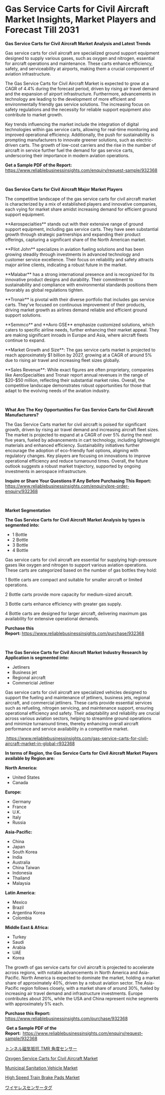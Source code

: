 <p><h1>Gas Service Carts for Civil Aircraft Market Insights, Market Players and Forecast Till 2031</h1></p><p><strong>Gas Service Carts for Civil Aircraft Market Analysis and Latest Trends</strong></p>
<p><p>Gas service carts for civil aircraft are specialized ground support equipment designed to supply various gases, such as oxygen and nitrogen, essential for aircraft operations and maintenance. These carts enhance efficiency, safety, and serviceability at airports, making them a crucial component of aviation infrastructure.</p><p>The Gas Service Carts for Civil Aircraft Market is expected to grow at a CAGR of 4.4% during the forecast period, driven by rising air travel demand and the expansion of airport infrastructure. Furthermore, advancements in technology are leading to the development of more efficient and environmentally friendly gas service solutions. The increasing focus on safety regulations and the necessity for reliable support equipment also contribute to market growth.</p><p>Key trends influencing the market include the integration of digital technologies within gas service carts, allowing for real-time monitoring and improved operational efficiency. Additionally, the push for sustainability is prompting manufacturers to innovate greener solutions, such as electric-driven carts. The growth of low-cost carriers and the rise in the number of aircraft in service further fuel the demand for gas service carts, underscoring their importance in modern aviation operations.</p></p>
<p><strong>Get a Sample PDF of the Report:&nbsp;</strong> <a href="https://www.reliablebusinessinsights.com/enquiry/request-sample/932368">https://www.reliablebusinessinsights.com/enquiry/request-sample/932368</a></p>
<p>&nbsp;</p>
<p><strong>Gas Service Carts for Civil Aircraft Major Market Players</strong></p>
<p><p>The competitive landscape of the gas service carts for civil aircraft market is characterized by a mix of established players and innovative companies, each vying for market share amidst increasing demand for efficient ground support equipment.</p><p>**Aerospecialties** stands out with their extensive range of ground support equipment, including gas service carts. They have seen substantial growth through strategic partnerships and expanding their product offerings, capturing a significant share of the North American market.</p><p>**Pilot John** specializes in aviation fueling solutions and has been growing steadily through investments in advanced technology and customer service excellence. Their focus on reliability and safety attracts major airline clients, indicating a robust future in the market.</p><p>**Malabar** has a strong international presence and is recognized for its innovative product designs and durability. Their commitment to sustainability and compliance with environmental standards positions them favorably as global regulations tighten.</p><p>**Tronair** is pivotal with their diverse portfolio that includes gas service carts. They've focused on continuous improvement of their products, driving market growth as airlines demand reliable and efficient ground support solutions.</p><p>**Semmco** and **Avro GSE** emphasize customized solutions, which caters to specific airline needs, further enhancing their market appeal. They are making significant inroads in Europe and Asia, where aircraft fleets continue to expand.</p><p>**Market Growth and Size**: The gas service carts market is projected to reach approximately $1 billion by 2027, growing at a CAGR of around 5% due to rising air travel and increasing fleet sizes globally.</p><p>**Sales Revenue**: While exact figures are often proprietary, companies like AeroSpecialties and Tronair report annual revenues in the range of $20-$50 million, reflecting their substantial market roles. Overall, the competitive landscape demonstrates robust opportunities for those that adapt to the evolving needs of the aviation industry.</p></p>
<p>&nbsp;</p>
<p><strong>What Are The Key Opportunities For Gas Service Carts for Civil Aircraft Manufacturers?</strong></p>
<p><p>The Gas Service Carts market for civil aircraft is poised for significant growth, driven by rising air travel demand and increasing aircraft fleet sizes. The market is projected to expand at a CAGR of over 5% during the next five years, fueled by advancements in cart technology, including lightweight materials and enhanced efficiency. Sustainability initiatives further encourage the adoption of eco-friendly fuel options, aligning with regulatory changes. Key players are focusing on innovations to improve operational efficiency and reduce turnaround times. Overall, the future outlook suggests a robust market trajectory, supported by ongoing investments in aerospace infrastructure.</p></p>
<p><strong>Inquire or Share Your Questions If Any Before Purchasing This Report:</strong> <a href="https://www.reliablebusinessinsights.com/enquiry/pre-order-enquiry/932368">https://www.reliablebusinessinsights.com/enquiry/pre-order-enquiry/932368</a></p>
<p>&nbsp;</p>
<p><strong>Market Segmentation</strong></p>
<p><strong>The Gas Service Carts for Civil Aircraft Market Analysis by types is segmented into:</strong></p>
<p><ul><li>1 Bottle</li><li>2 Bottle</li><li>3 Bottle</li><li>4 Bottle</li></ul></p>
<p><p>Gas service carts for civil aircraft are essential for supplying high-pressure gases like oxygen and nitrogen to support various aviation operations. These carts are categorized based on the number of gas bottles they hold: </p><p>1 Bottle carts are compact and suitable for smaller aircraft or limited operations.  </p><p>2 Bottle carts provide more capacity for medium-sized aircraft.  </p><p>3 Bottle carts enhance efficiency with greater gas supply.  </p><p>4 Bottle carts are designed for larger aircraft, delivering maximum gas availability for extensive operational demands.</p></p>
<p><strong>Purchase this Report:&nbsp;</strong><a href="https://www.reliablebusinessinsights.com/purchase/932368">https://www.reliablebusinessinsights.com/purchase/932368</a></p>
<p>&nbsp;</p>
<p><strong>The Gas Service Carts for Civil Aircraft Market Industry Research by Application is segmented into:</strong></p>
<p><ul><li>Jetliners</li><li>Business jet</li><li>Regional aircraft</li><li>Commericial Jetliner</li></ul></p>
<p><p>Gas service carts for civil aircraft are specialized vehicles designed to support the fueling and maintenance of jetliners, business jets, regional aircraft, and commercial jetliners. These carts provide essential services such as refueling, nitrogen servicing, and maintenance support, ensuring operational efficiency and safety. Their adaptability and reliability are crucial across various aviation sectors, helping to streamline ground operations and minimize turnaround times, thereby enhancing overall aircraft performance and service availability in a competitive market.</p></p>
<p><a href="https://www.reliablebusinessinsights.com/gas-service-carts-for-civil-aircraft-market-in-global-r932368">&nbsp;https://www.reliablebusinessinsights.com/gas-service-carts-for-civil-aircraft-market-in-global-r932368</a></p>
<p><strong>In terms of Region, the Gas Service Carts for Civil Aircraft Market Players available by Region are:</strong></p>
<p>
    <p> <strong> North America: </strong>
        <ul>
            <li>United States</li>
            <li>Canada</li>
        </ul>
        </p> 
    <p> <strong> Europe: </strong>
        <ul>
            <li>Germany</li>
            <li>France</li>
            <li>U.K.</li>
            <li>Italy</li>
            <li>Russia</li>
        </ul>
        </p> 
    <p> <strong> Asia-Pacific: </strong>
        <ul>
            <li>China</li>
            <li>Japan</li>
            <li>South Korea</li>
            <li>India</li>
            <li>Australia</li>
            <li>China Taiwan</li>
            <li>Indonesia</li>
            <li>Thailand</li>
            <li>Malaysia</li>
        </ul>
        </p> 
    <p> <strong> Latin America: </strong>
        <ul>
            <li>Mexico</li>
            <li>Brazil</li>
            <li>Argentina Korea</li>
            <li>Colombia</li>
        </ul>
        </p> 
    <p> <strong> Middle East & Africa: </strong>
        <ul>
            <li>Turkey</li>
            <li>Saudi</li>
            <li>Arabia</li>
            <li>UAE</li>
            <li>Korea</li>
        </ul>
    </p>
    </p>
<p><p>The growth of gas service carts for civil aircraft is projected to accelerate across regions, with notable advancements in North America and Asia-Pacific. North America is expected to dominate the market, holding a market share of approximately 40%, driven by a robust aviation sector. The Asia-Pacific region follows closely, with a market share of around 30%, fueled by increasing air travel demand and infrastructure investments. Europe contributes about 20%, while the USA and China represent niche segments with approximately 5% each.</p></p>
<p><strong>Purchase this Report: </strong><a href="https://www.reliablebusinessinsights.com/purchase/932368">https://www.reliablebusinessinsights.com/purchase/932368</a></p>
<p>&nbsp;<strong>Get a Sample PDF of the Report:&nbsp;&nbsp;</strong><a href="https://www.reliablebusinessinsights.com/enquiry/request-sample/932368">https://www.reliablebusinessinsights.com/enquiry/request-sample/932368</a></p>
<p><strong></strong></p>
<p><p><a href="https://medium.com/@lonnierami89675202/tunneling-magnetoresistance-tmr-angle-sensor-4520e4707fc1?postPublishedType=initial">トンネル磁気抵抗 TMR 角度センサー</a></p><p><a href="https://github.com/NathanColeman327/Market-Research-Report-List-1/blob/main/oxygen-service-carts-for-civil-aircraft-market.md">Oxygen Service Carts for Civil Aircraft Market</a></p><p><a href="https://issuu.com/reportprime-2/docs/municipal-sanitation-vehicle-market_f99ec74466967e">Municipal Sanitation Vehicle Market</a></p><p><a href="https://issuu.com/reportprime-2/docs/high-speed-train-brake-pads-market-_347c2bdbd1b82e">High Speed Train Brake Pads Market</a></p><p><a href="https://medium.com/@lonnierami89675202/wireless-sensor-tags-market-%E3%81%AE%E3%82%B0%E3%83%AD%E3%83%BC%E3%83%90%E3%83%AB%E5%B8%82%E5%A0%B4%E6%A6%82%E8%A6%81%E3%81%AF-%E4%B8%96%E7%95%8C%E3%81%8A%E3%82%88%E3%81%B3%E4%B8%BB%E8%A6%81%E5%B8%82%E5%A0%B4%E3%81%AB%E3%81%8A%E3%81%91%E3%82%8B%E6%A5%AD%E7%95%8C%E3%81%AB%E5%BD%B1%E9%9F%BF%E3%82%92%E4%B8%8E%E3%81%88%E3%82%8B%E4%B8%BB%E8%A6%81%E3%81%AA%E3%83%88%E3%83%AC%E3%83%B3%E3%83%89%E3%81%AB%E3%81%A4%E3%81%84%E3%81%A6-%E7%8B%AC%E8%87%AA%E3%81%AE%E8%A6%96%E7%82%B9%E3%82%92%E6%8F%90%E4%BE%9B%E3%81%97%E3%81%BE%E3%81%99-0957366a626e?postPublishedType=initial">ワイヤレスセンサータグ</a></p></p>